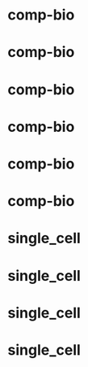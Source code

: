 # comp-bio
# comp-bio
# comp-bio
# comp-bio
# comp-bio
# comp-bio
# single_cell
# single_cell
# single_cell
# single_cell
